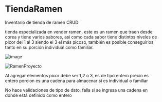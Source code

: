 # TiendaRamen
Inventario de tienda de ramen CRUD

tienda especializada en vender ramen, este es un ramen que traen desde corea y tiene varios sabores, así como cada sabor tiene distintos niveles de picor del 1 al 3 siendo el 3 el más picoso, también es posible conseguirlos tanto en su porción individual como familiar.

![image](https://user-images.githubusercontent.com/47733291/124035942-e1328780-d9c2-11eb-80a3-5194e1f64b66.png)

![RamenProyecto](https://user-images.githubusercontent.com/47733291/124035852-be07d800-d9c2-11eb-9941-0edc1c23843d.jpg)


Al agregar elementos picor debe ser 1,2 o 3, es de tipo entero
precio es entero
porcion es una cadena para almacenar si es individual o familiar

No hace validaciones de tipo de dato, falla si se ingresa una cadena en donde está definido como entero
